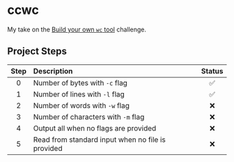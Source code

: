 # ccwc
My take on the [Build your own `wc` tool](https://codingchallenges.fyi/challenges/challenge-wc) challenge.

## Project Steps

|Step   |Description                                        |Status             |
|:-----:|:--------------------------------------------------|:-----------------:|
|   0   | Number of bytes with `-c` flag                    |:white_check_mark: |
|   1   | Number of lines with `-l` flag                    |:white_check_mark: |
|   2   | Number of words with `-w` flag                    |:x:                |
|   3   | Number of characters with `-m` flag               |:x:                |
|   4   | Output all when no flags are provided             |:x:                |
|   5   | Read from standard input when no file is provided |:x:                |
